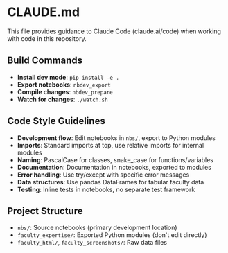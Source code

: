 # CLAUDE.md

This file provides guidance to Claude Code (claude.ai/code) when working with code in this repository.

## Build Commands
- **Install dev mode**: `pip install -e .`
- **Export notebooks**: `nbdev_export`
- **Compile changes**: `nbdev_prepare`
- **Watch for changes**: `./watch.sh`

## Code Style Guidelines
- **Development flow**: Edit notebooks in `nbs/`, export to Python modules
- **Imports**: Standard imports at top, use relative imports for internal modules
- **Naming**: PascalCase for classes, snake_case for functions/variables
- **Documentation**: Documentation in notebooks, exported to modules
- **Error handling**: Use try/except with specific error messages
- **Data structures**: Use pandas DataFrames for tabular faculty data
- **Testing**: Inline tests in notebooks, no separate test framework

## Project Structure
- `nbs/`: Source notebooks (primary development location)
- `faculty_expertise/`: Exported Python modules (don't edit directly)
- `faculty_html/`, `faculty_screenshots/`: Raw data files